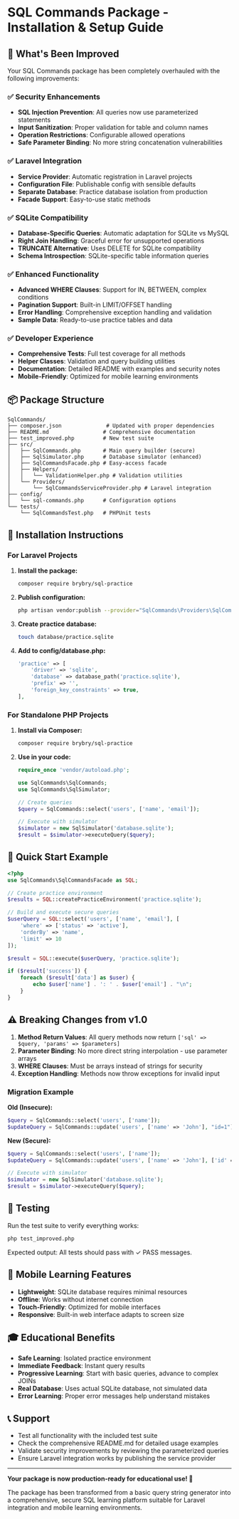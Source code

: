 # SQL Commands Package - Installation & Setup Guide

## 🎯 What's Been Improved

Your SQL Commands package has been completely overhauled with the following improvements:

### ✅ Security Enhancements
- **SQL Injection Prevention**: All queries now use parameterized statements
- **Input Sanitization**: Proper validation for table and column names
- **Operation Restrictions**: Configurable allowed operations
- **Safe Parameter Binding**: No more string concatenation vulnerabilities

### ✅ Laravel Integration
- **Service Provider**: Automatic registration in Laravel projects
- **Configuration File**: Publishable config with sensible defaults
- **Separate Database**: Practice database isolation from production
- **Facade Support**: Easy-to-use static methods

### ✅ SQLite Compatibility
- **Database-Specific Queries**: Automatic adaptation for SQLite vs MySQL
- **Right Join Handling**: Graceful error for unsupported operations
- **TRUNCATE Alternative**: Uses DELETE for SQLite compatibility
- **Schema Introspection**: SQLite-specific table information queries

### ✅ Enhanced Functionality
- **Advanced WHERE Clauses**: Support for IN, BETWEEN, complex conditions
- **Pagination Support**: Built-in LIMIT/OFFSET handling
- **Error Handling**: Comprehensive exception handling and validation
- **Sample Data**: Ready-to-use practice tables and data

### ✅ Developer Experience
- **Comprehensive Tests**: Full test coverage for all methods
- **Helper Classes**: Validation and query building utilities
- **Documentation**: Detailed README with examples and security notes
- **Mobile-Friendly**: Optimized for mobile learning environments

## 📦 Package Structure

```
SqlCommands/
├── composer.json              # Updated with proper dependencies
├── README.md                 # Comprehensive documentation
├── test_improved.php         # New test suite
├── src/
│   ├── SqlCommands.php       # Main query builder (secure)
│   ├── SqlSimulator.php      # Database simulator (enhanced)
│   ├── SqlCommandsFacade.php # Easy-access facade
│   ├── Helpers/
│   │   └── ValidationHelper.php # Validation utilities
│   └── Providers/
│       └── SqlCommandsServiceProvider.php # Laravel integration
├── config/
│   └── sql-commands.php      # Configuration options
└── tests/
    └── SqlCommandsTest.php   # PHPUnit tests
```

## 🚀 Installation Instructions

### For Laravel Projects

1. **Install the package:**
   ```bash
   composer require brybry/sql-practice
   ```

2. **Publish configuration:**
   ```bash
   php artisan vendor:publish --provider="SqlCommands\Providers\SqlCommandsServiceProvider"
   ```

3. **Create practice database:**
   ```bash
   touch database/practice.sqlite
   ```

4. **Add to config/database.php:**
   ```php
   'practice' => [
       'driver' => 'sqlite',
       'database' => database_path('practice.sqlite'),
       'prefix' => '',
       'foreign_key_constraints' => true,
   ],
   ```

### For Standalone PHP Projects

1. **Install via Composer:**
   ```bash
   composer require brybry/sql-practice
   ```

2. **Use in your code:**
   ```php
   require_once 'vendor/autoload.php';
   
   use SqlCommands\SqlCommands;
   use SqlCommands\SqlSimulator;
   
   // Create queries
   $query = SqlCommands::select('users', ['name', 'email']);
   
   // Execute with simulator
   $simulator = new SqlSimulator('database.sqlite');
   $result = $simulator->executeQuery($query);
   ```

## 🔧 Quick Start Example

```php
<?php
use SqlCommands\SqlCommandsFacade as SQL;

// Create practice environment
$results = SQL::createPracticeEnvironment('practice.sqlite');

// Build and execute secure queries
$userQuery = SQL::select('users', ['name', 'email'], [
    'where' => ['status' => 'active'],
    'orderBy' => 'name',
    'limit' => 10
]);

$result = SQL::execute($userQuery, 'practice.sqlite');

if ($result['success']) {
    foreach ($result['data'] as $user) {
        echo $user['name'] . ': ' . $user['email'] . "\n";
    }
}
```

## ⚠️ Breaking Changes from v1.0

1. **Method Return Values**: All query methods now return `['sql' => $query, 'params' => $parameters]`
2. **Parameter Binding**: No more direct string interpolation - use parameter arrays
3. **WHERE Clauses**: Must be arrays instead of strings for security
4. **Exception Handling**: Methods now throw exceptions for invalid input

### Migration Example

**Old (Insecure):**
```php
$query = SqlCommands::select('users', ['name']);
$updateQuery = SqlCommands::update('users', ['name' => 'John'], "id=1");
```

**New (Secure):**
```php
$query = SqlCommands::select('users', ['name']);
$updateQuery = SqlCommands::update('users', ['name' => 'John'], ['id' => 1]);

// Execute with simulator
$simulator = new SqlSimulator('database.sqlite');
$result = $simulator->executeQuery($query);
```

## 🧪 Testing

Run the test suite to verify everything works:

```bash
php test_improved.php
```

Expected output: All tests should pass with ✓ PASS messages.

## 📱 Mobile Learning Features

- **Lightweight**: SQLite database requires minimal resources
- **Offline**: Works without internet connection
- **Touch-Friendly**: Optimized for mobile interfaces
- **Responsive**: Built-in web interface adapts to screen size

## 🎓 Educational Benefits

- **Safe Learning**: Isolated practice environment
- **Immediate Feedback**: Instant query results
- **Progressive Learning**: Start with basic queries, advance to complex JOINs
- **Real Database**: Uses actual SQLite database, not simulated data
- **Error Learning**: Proper error messages help understand mistakes

## 📞 Support

- Test all functionality with the included test suite
- Check the comprehensive README.md for detailed usage examples
- Validate security improvements by reviewing the parameterized queries
- Ensure Laravel integration works by publishing the service provider

---

**Your package is now production-ready for educational use! 🎉**

The package has been transformed from a basic query string generator into a comprehensive, secure SQL learning platform suitable for Laravel integration and mobile learning environments.
